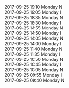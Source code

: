 2017-09-25 19:10 Monday  N  
2017-09-25 19:05 Monday  I  
2017-09-25 18:35 Monday  N  
2017-09-25 18:30 Monday  I  
2017-09-25 14:55 Monday  N  
2017-09-25 14:50 Monday  I  
2017-09-25 14:05 Monday  N  
2017-09-25 14:00 Monday  I  
2017-09-25 11:40 Monday  N  
2017-09-25 11:35 Monday  I  
2017-09-25 10:50 Monday  N  
2017-09-25 10:45 Monday  I  
2017-09-25 10:05 Monday  N  
2017-09-25 09:55 Monday  I  
2017-09-25 09:40 Monday  N  
